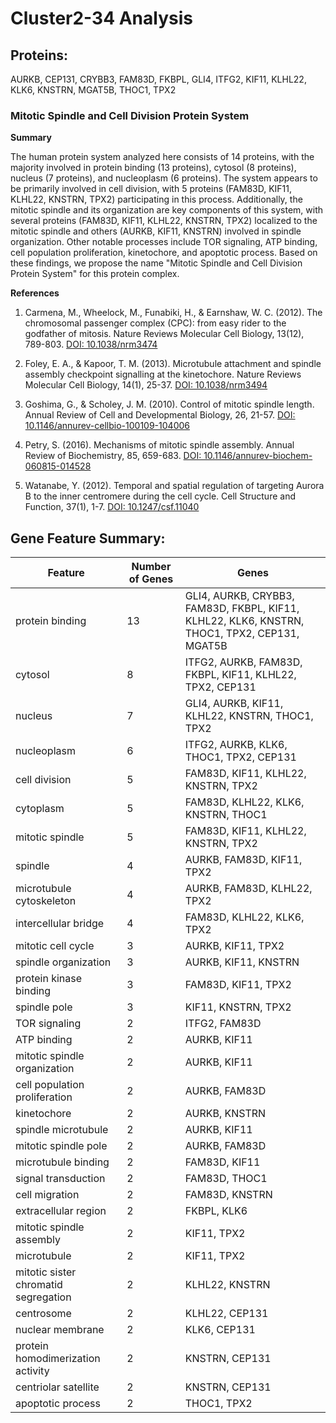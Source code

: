 # Cluster2-34 Analysis

## Proteins: 

AURKB, CEP131, CRYBB3, FAM83D, FKBPL, GLI4, ITFG2, KIF11, KLHL22, KLK6, KNSTRN, MGAT5B, THOC1, TPX2

### Mitotic Spindle and Cell Division Protein System

**Summary**

The human protein system analyzed here consists of 14 proteins, with the majority involved in protein binding (13 proteins), cytosol (8 proteins), nucleus (7 proteins), and nucleoplasm (6 proteins). The system appears to be primarily involved in cell division, with 5 proteins (FAM83D, KIF11, KLHL22, KNSTRN, TPX2) participating in this process. Additionally, the mitotic spindle and its organization are key components of this system, with several proteins (FAM83D, KIF11, KLHL22, KNSTRN, TPX2) localized to the mitotic spindle and others (AURKB, KIF11, KNSTRN) involved in spindle organization. Other notable processes include TOR signaling, ATP binding, cell population proliferation, kinetochore, and apoptotic process. Based on these findings, we propose the name "Mitotic Spindle and Cell Division Protein System" for this protein complex.

**References**

1. Carmena, M., Wheelock, M., Funabiki, H., & Earnshaw, W. C. (2012). The chromosomal passenger complex (CPC): from easy rider to the godfather of mitosis. Nature Reviews Molecular Cell Biology, 13(12), 789-803. [DOI: 10.1038/nrm3474](https://doi.org/10.1038/nrm3474)

2. Foley, E. A., & Kapoor, T. M. (2013). Microtubule attachment and spindle assembly checkpoint signalling at the kinetochore. Nature Reviews Molecular Cell Biology, 14(1), 25-37. [DOI: 10.1038/nrm3494](https://doi.org/10.1038/nrm3494)

3. Goshima, G., & Scholey, J. M. (2010). Control of mitotic spindle length. Annual Review of Cell and Developmental Biology, 26, 21-57. [DOI: 10.1146/annurev-cellbio-100109-104006](https://doi.org/10.1146/annurev-cellbio-100109-104006)

4. Petry, S. (2016). Mechanisms of mitotic spindle assembly. Annual Review of Biochemistry, 85, 659-683. [DOI: 10.1146/annurev-biochem-060815-014528](https://doi.org/10.1146/annurev-biochem-060815-014528)

5. Watanabe, Y. (2012). Temporal and spatial regulation of targeting Aurora B to the inner centromere during the cell cycle. Cell Structure and Function, 37(1), 1-7. [DOI: 10.1247/csf.11040](https://doi.org/10.1247/csf.11040)

## Gene Feature Summary: 

| Feature | Number of Genes | Genes |
| --- | --- | --- |
| protein binding | 13 | GLI4, AURKB, CRYBB3, FAM83D, FKBPL, KIF11, KLHL22, KLK6, KNSTRN, THOC1, TPX2, CEP131, MGAT5B |
| cytosol | 8 | ITFG2, AURKB, FAM83D, FKBPL, KIF11, KLHL22, TPX2, CEP131 |
| nucleus | 7 | GLI4, AURKB, KIF11, KLHL22, KNSTRN, THOC1, TPX2 |
| nucleoplasm | 6 | ITFG2, AURKB, KLK6, THOC1, TPX2, CEP131 |
| cell division | 5 | FAM83D, KIF11, KLHL22, KNSTRN, TPX2 |
| cytoplasm | 5 | FAM83D, KLHL22, KLK6, KNSTRN, THOC1 |
| mitotic spindle | 5 | FAM83D, KIF11, KLHL22, KNSTRN, TPX2 |
| spindle | 4 | AURKB, FAM83D, KIF11, TPX2 |
| microtubule cytoskeleton | 4 | AURKB, FAM83D, KLHL22, TPX2 |
| intercellular bridge | 4 | FAM83D, KLHL22, KLK6, TPX2 |
| mitotic cell cycle | 3 | AURKB, KIF11, TPX2 |
| spindle organization | 3 | AURKB, KIF11, KNSTRN |
| protein kinase binding | 3 | FAM83D, KIF11, TPX2 |
| spindle pole | 3 | KIF11, KNSTRN, TPX2 |
|  TOR signaling | 2 | ITFG2, FAM83D |
| ATP binding | 2 | AURKB, KIF11 |
| mitotic spindle organization | 2 | AURKB, KIF11 |
| cell population proliferation | 2 | AURKB, FAM83D |
| kinetochore | 2 | AURKB, KNSTRN |
| spindle microtubule | 2 | AURKB, KIF11 |
| mitotic spindle pole | 2 | AURKB, FAM83D |
| microtubule binding | 2 | FAM83D, KIF11 |
| signal transduction | 2 | FAM83D, THOC1 |
| cell migration | 2 | FAM83D, KNSTRN |
| extracellular region | 2 | FKBPL, KLK6 |
| mitotic spindle assembly | 2 | KIF11, TPX2 |
| microtubule | 2 | KIF11, TPX2 |
| mitotic sister chromatid segregation | 2 | KLHL22, KNSTRN |
| centrosome | 2 | KLHL22, CEP131 |
| nuclear membrane | 2 | KLK6, CEP131 |
| protein homodimerization activity | 2 | KNSTRN, CEP131 |
| centriolar satellite | 2 | KNSTRN, CEP131 |
| apoptotic process | 2 | THOC1, TPX2 |

